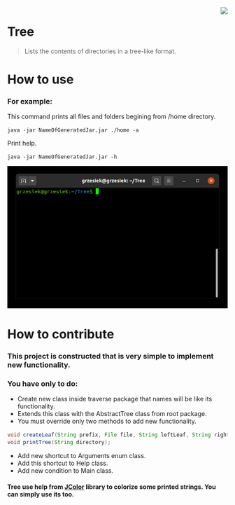 <img src="tree.ico" align="right" />

# Tree
> Lists the contents of directories in a tree-like format.

# How to use
### For example:

This command prints all files and folders begining from /home directory.
```sbtshell
java -jar NameOfGeneratedJar.jar ./home -a
```
Print help.   

```sbtshell
java -jar NameOfGeneratedJar.jar -h
```

![](tree.gif)

# How to contribute
### This project is constructed that is very simple to implement new functionality.   
### You have only to do:

* Create new class inside traverse package that names will be like its functionality.
* Extends this class with the AbstractTree class from root package.
* You must override only two methods to add new functionality.
```java
void createLeaf(String prefix, File file, String leftLeaf, String rightLeaf);
void printTree(String directory);
```
 * Add new shortcut to Arguments enum class.
 * Add this shortcut to Help class.
 * Add new condition to Main class.
 
 #### Tree use help from [JColor](https://github.com/dialex/JColor) library to colorize some printed strings. You can simply use its too.
